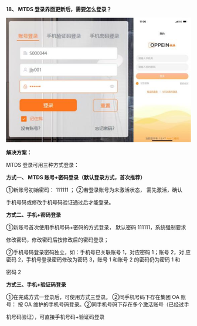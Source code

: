 <a name="bookmark17"></a>**18、 MTDS 登录界面更新后，需要怎么登录？**

![](Aspose.Words.6e696103-a96d-42f3-be82-30adf0fec166.040.jpeg)


**解决方案：**

MTDS 登录可用三种方式登录：

**方式一、 MTDS 账号+密码登录（默认登录方式，首次推荐）**

①新账号初始密码： 111111 ； ②若登录账号为未激活状态， 需先激活，确认

手机号码或修改手机号码验证通过后才能登录。

**方式二、手机+密码登录**

①新账号首次使用手机号码+密码的方式登录， 默认密码 111111，系统强制要求

修改密码，修改密码后按修改后的密码登录；

②手机号码登录密码独立，如：手机号已关联账号 1，对应密码 1；账号 2，对 应密码 2，手机号登录密码修改为密码 3，账号 1 和账号 2 的密码仍为密码 1 和

密码 2


**方式三、手机+验证码登录**

①在完成方式一登录后，可使用方式三登录。    ②同手机号码下存在集团 OA 账 号： 按 OA 维护的手机号码登录。②同手机号码下存在多个激活账号（已经过手

机号码验证），可直接手机号码+验证码登录







